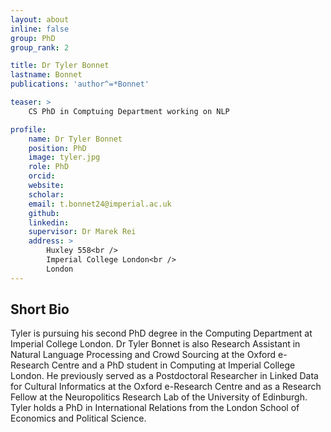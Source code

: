 ```yaml
---
layout: about
inline: false
group: PhD
group_rank: 2

title: Dr Tyler Bonnet
lastname: Bonnet
publications: 'author^=*Bonnet'

teaser: >
    CS PhD in Comptuing Department working on NLP

profile:
    name: Dr Tyler Bonnet
    position: PhD
    image: tyler.jpg
    role: PhD
    orcid: 
    website: 
    scholar: 
    email: t.bonnet24@imperial.ac.uk
    github: 
    linkedin: 
    supervisor: Dr Marek Rei
    address: >
        Huxley 558<br />
        Imperial College London<br />
        London
---
```



## Short Bio

Tyler is pursuing his second PhD degree in the Computing Department at Imperial College London. Dr Tyler Bonnet is also Research Assistant in Natural Language Processing and Crowd Sourcing at the Oxford e-Research Centre and a PhD student in Computing at Imperial College London. He previously served as a Postdoctoral Researcher in Linked Data for Cultural Informatics at the Oxford e-Research Centre and as a Research Fellow at the Neuropolitics Research Lab of the University of Edinburgh. Tyler holds a PhD in International Relations from the London School of Economics and Political Science.

